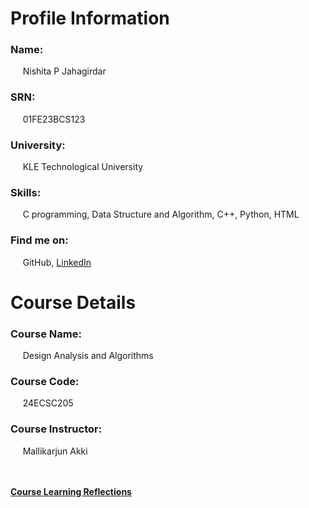 # Profile Information


### Name: 
&nbsp;&nbsp;&nbsp;&nbsp; Nishita P Jahagirdar  
### SRN:
&nbsp;&nbsp;&nbsp;&nbsp; 01FE23BCS123  
### University: 
&nbsp;&nbsp;&nbsp;&nbsp; KLE Technological University  
### Skills:
&nbsp;&nbsp;&nbsp;&nbsp; C programming, Data Structure and Algorithm, C++, Python, HTML  
### Find me on:
&nbsp;&nbsp;&nbsp;&nbsp; GitHub, [LinkedIn](www.linkedin.com/in/nishita-jahagirdar) 

# Course Details

### Course Name:
&nbsp;&nbsp;&nbsp;&nbsp; Design Analysis and Algorithms
### Course Code: 
&nbsp;&nbsp;&nbsp;&nbsp; 24ECSC205
### Course Instructor:
&nbsp;&nbsp;&nbsp;&nbsp; Mallikarjun Akki

<br><br>
[**Course Learning Reflections**](Course.md)

